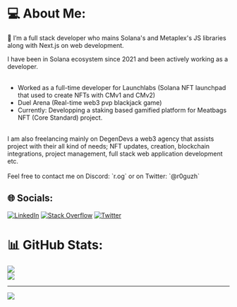 # 💻 About Me:
🌱 I’m a full stack developer who mains Solana's and Metaplex's JS libraries along with Next.js on web development.

I have been in Solana ecosystem since 2021 and been actively working as a developer.<br/><br/>
- Worked as a full-time developer for Launchlabs (Solana NFT launchpad that used to create NFTs with CMv1 and CMv2)
- Duel Arena (Real-time web3 pvp blackjack game)
- Currently: Developping a staking based gamified platform for Meatbags NFT (Core Standard) project.<br/>
<br/>
I am also freelancing mainly on DegenDevs a web3 agency that assists project with their all kind of needs; NFT updates, creation, blockchain integrations, project management, full stack web application development etc.
<br/><br/>
Feel free to contact me on Discord: `r.og` or on Twitter: `@r0guzh`


## 🌐 Socials:
[![LinkedIn](https://img.shields.io/badge/LinkedIn-%230077B5.svg?logo=linkedin&logoColor=white)](https://linkedin.com/in/oguzhan-ozgur) [![Stack Overflow](https://img.shields.io/badge/-Stackoverflow-FE7A16?logo=stack-overflow&logoColor=white)](https://stackoverflow.com/users/12718242) [![Twitter](https://img.shields.io/badge/Twitter-%231DA1F2.svg?logo=Twitter&logoColor=white)](https://twitter.com/r0guzh) 

# 📊 GitHub Stats:
![](https://github-readme-streak-stats.herokuapp.com/?user=roguzh&theme=material-palenight&hide_border=false)<br/>
![](https://github-readme-stats.vercel.app/api/top-langs/?username=roguzh&theme=material-palenight&hide_border=false&include_all_commits=true&count_private=true&layout=compact)

---
[![](https://visitcount.itsvg.in/api?id=roguzh&icon=0&color=0)](https://visitcount.itsvg.in)

<!-- Proudly created with GPRM ( https://gprm.itsvg.in ) -->
